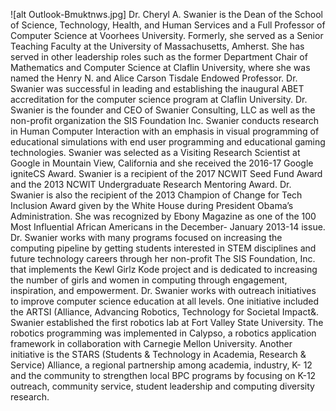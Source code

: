![alt Outlook-Bmuktnws.jpg]
Dr. Cheryl A. Swanier is the Dean of the School of Science, Technology, Health, and Human
Services and a Full Professor of Computer Science at Voorhees University. Formerly, she served
as a Senior Teaching Faculty at the University of Massachusetts, Amherst. She has served in
other leadership roles such as the former Department Chair of Mathematics and Computer
Science at Claflin University, where she was named the Henry N. and Alice Carson Tisdale
Endowed Professor. Dr. Swanier was successful in leading and establishing the inaugural ABET
accreditation for the computer science program at Claflin University. Dr. Swanier is the founder
and CEO of Swanier Consulting, LLC as well as the non-profit organization the SIS
Foundation Inc.
Swanier conducts research in Human Computer Interaction with an emphasis in visual
programming of educational simulations with end user programming and educational gaming
technologies. Swanier was selected as a Visiting Research Scientist at Google in Mountain View,
California and she received the 2016-17 Google igniteCS Award. Swanier is a recipient of the
2017 NCWIT Seed Fund Award and the 2013 NCWIT Undergraduate Research Mentoring
Award. Dr. Swanier is also the recipient of the 2013 Champion of Change for Tech Inclusion
Award given by the White House during President Obama’s Administration. She was recognized
by Ebony Magazine as one of the 100 Most Influential African Americans in the December-
January 2013-14 issue.
Dr. Swanier works with many programs focused on increasing the computing pipeline by getting
students interested in STEM disciplines and future technology careers through her non-profit
The SIS Foundation, Inc. that implements the Kewl Girlz Kode project and is dedicated to
increasing the number of girls and women in computing through engagement, inspiration, and
empowerment.
Dr. Swanier works with outreach initiatives to improve computer science education at all levels.
One initiative included the ARTSI (Alliance, Advancing Robotics, Technology for Societal
Impact&. Swanier established the first robotics lab at Fort Valley State University. The robotics
programming was implemented in Calypso, a robotics application framework in collaboration
with Carnegie Mellon University. Another initiative is the STARS (Students & Technology in
Academia, Research & Service) Alliance, a regional partnership among academia, industry, K-
12 and the community to strengthen local BPC programs by focusing on K-12 outreach,
community service, student leadership and computing diversity research.
